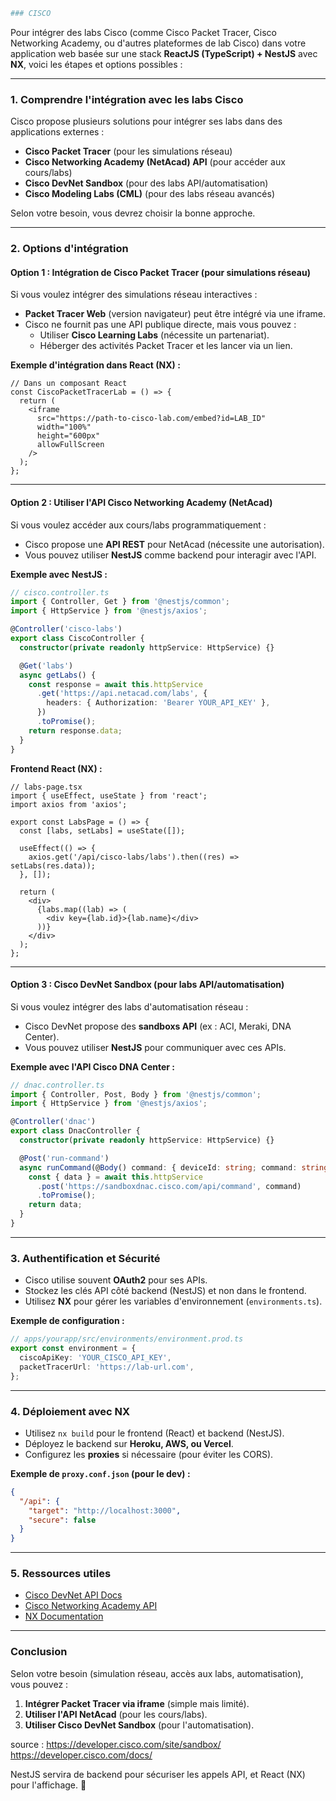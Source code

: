 ```bash
### CISCO
```


Pour intégrer des labs Cisco (comme Cisco Packet Tracer, Cisco Networking Academy, ou d'autres plateformes de lab Cisco) dans votre application web basée sur une stack **ReactJS (TypeScript) + NestJS** avec **NX**, voici les étapes et options possibles :

---

### **1. Comprendre l'intégration avec les labs Cisco**
Cisco propose plusieurs solutions pour intégrer ses labs dans des applications externes :
- **Cisco Packet Tracer** (pour les simulations réseau)
- **Cisco Networking Academy (NetAcad) API** (pour accéder aux cours/labs)
- **Cisco DevNet Sandbox** (pour des labs API/automatisation)
- **Cisco Modeling Labs (CML)** (pour des labs réseau avancés)

Selon votre besoin, vous devrez choisir la bonne approche.

---

### **2. Options d'intégration**
#### **Option 1 : Intégration de Cisco Packet Tracer (pour simulations réseau)**
Si vous voulez intégrer des simulations réseau interactives :
- **Packet Tracer Web** (version navigateur) peut être intégré via une iframe.
- Cisco ne fournit pas une API publique directe, mais vous pouvez :
  - Utiliser **Cisco Learning Labs** (nécessite un partenariat).
  - Héberger des activités Packet Tracer et les lancer via un lien.

**Exemple d'intégration dans React (NX) :**
```tsx
// Dans un composant React
const CiscoPacketTracerLab = () => {
  return (
    <iframe
      src="https://path-to-cisco-lab.com/embed?id=LAB_ID"
      width="100%"
      height="600px"
      allowFullScreen
    />
  );
};
```

---

#### **Option 2 : Utiliser l'API Cisco Networking Academy (NetAcad)**
Si vous voulez accéder aux cours/labs programmatiquement :
- Cisco propose une **API REST** pour NetAcad (nécessite une autorisation).
- Vous pouvez utiliser **NestJS** comme backend pour interagir avec l'API.

**Exemple avec NestJS :**
```typescript
// cisco.controller.ts
import { Controller, Get } from '@nestjs/common';
import { HttpService } from '@nestjs/axios';

@Controller('cisco-labs')
export class CiscoController {
  constructor(private readonly httpService: HttpService) {}

  @Get('labs')
  async getLabs() {
    const response = await this.httpService
      .get('https://api.netacad.com/labs', {
        headers: { Authorization: 'Bearer YOUR_API_KEY' },
      })
      .toPromise();
    return response.data;
  }
}
```

**Frontend React (NX) :**
```tsx
// labs-page.tsx
import { useEffect, useState } from 'react';
import axios from 'axios';

export const LabsPage = () => {
  const [labs, setLabs] = useState([]);

  useEffect(() => {
    axios.get('/api/cisco-labs/labs').then((res) => setLabs(res.data));
  }, []);

  return (
    <div>
      {labs.map((lab) => (
        <div key={lab.id}>{lab.name}</div>
      ))}
    </div>
  );
};
```

---

#### **Option 3 : Cisco DevNet Sandbox (pour labs API/automatisation)**
Si vous voulez intégrer des labs d'automatisation réseau :
- Cisco DevNet propose des **sandboxs API** (ex : ACI, Meraki, DNA Center).
- Vous pouvez utiliser **NestJS** pour communiquer avec ces APIs.

**Exemple avec l'API Cisco DNA Center :**
```typescript
// dnac.controller.ts
import { Controller, Post, Body } from '@nestjs/common';
import { HttpService } from '@nestjs/axios';

@Controller('dnac')
export class DnacController {
  constructor(private readonly httpService: HttpService) {}

  @Post('run-command')
  async runCommand(@Body() command: { deviceId: string; command: string }) {
    const { data } = await this.httpService
      .post('https://sandboxdnac.cisco.com/api/command', command)
      .toPromise();
    return data;
  }
}
```

---

### **3. Authentification et Sécurité**
- Cisco utilise souvent **OAuth2** pour ses APIs.
- Stockez les clés API côté backend (NestJS) et non dans le frontend.
- Utilisez **NX** pour gérer les variables d'environnement (`environments.ts`).

**Exemple de configuration :**
```typescript
// apps/yourapp/src/environments/environment.prod.ts
export const environment = {
  ciscoApiKey: 'YOUR_CISCO_API_KEY',
  packetTracerUrl: 'https://lab-url.com',
};
```

---

### **4. Déploiement avec NX**
- Utilisez `nx build` pour le frontend (React) et backend (NestJS).
- Déployez le backend sur **Heroku, AWS, ou Vercel**.
- Configurez les **proxies** si nécessaire (pour éviter les CORS).

**Exemple de `proxy.conf.json` (pour le dev) :**
```json
{
  "/api": {
    "target": "http://localhost:3000",
    "secure": false
  }
}
```

---

### **5. Ressources utiles**
- [Cisco DevNet API Docs](https://developer.cisco.com/)
- [Cisco Networking Academy API](https://www.netacad.com/)
- [NX Documentation](https://nx.dev/)

---

### **Conclusion**
Selon votre besoin (simulation réseau, accès aux labs, automatisation), vous pouvez :
1. **Intégrer Packet Tracer via iframe** (simple mais limité).
2. **Utiliser l'API NetAcad** (pour les cours/labs).
3. **Utiliser Cisco DevNet Sandbox** (pour l'automatisation).


source : 
https://developer.cisco.com/site/sandbox/
https://developer.cisco.com/docs/

NestJS servira de backend pour sécuriser les appels API, et React (NX) pour l'affichage. 🚀